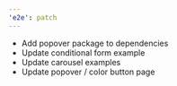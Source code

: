```yaml
---
'e2e': patch
---
```


- Add popover package to dependencies
- Update conditional form example
- Update carousel examples
- Update popover / color button page
